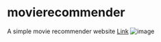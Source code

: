 # movierecommender
A simple movie recommender website
[Link](https://movierecommenderjs.netlify.app/)
![image](https://github.com/user-attachments/assets/67d584ab-8fb0-4daf-ac83-25a1077fb960)

